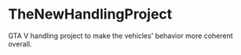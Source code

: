 # TheNewHandlingProject
GTA V handling project to make the vehicles' behavior more coherent overall.
